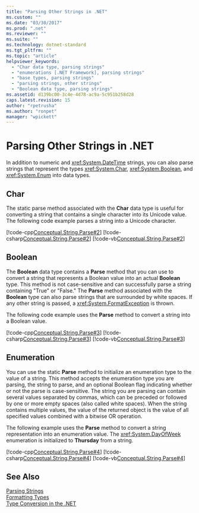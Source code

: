 ```yaml
---
title: "Parsing Other Strings in .NET"
ms.custom: ""
ms.date: "03/30/2017"
ms.prod: ".net"
ms.reviewer: ""
ms.suite: ""
ms.technology: dotnet-standard
ms.tgt_pltfrm: ""
ms.topic: "article"
helpviewer_keywords: 
  - "Char data type, parsing strings"
  - "enumerations [.NET Framework], parsing strings"
  - "base types, parsing strings"
  - "parsing strings, other strings"
  - "Boolean data type, parsing strings"
ms.assetid: d139bc00-3c4e-4d78-ac9a-5c951b258d28
caps.latest.revision: 15
author: "rpetrusha"
ms.author: "ronpet"
manager: "wpickett"
---
```

# Parsing Other Strings in .NET
In addition to numeric and <xref:System.DateTime> strings, you can also parse strings that represent the types <xref:System.Char>, <xref:System.Boolean>, and <xref:System.Enum> into data types.  
  
## Char  
 The static parse method associated with the **Char** data type is useful for converting a string that contains a single character into its Unicode value. The following code example parses a string into a Unicode character.  
  
 [!code-cpp[Conceptual.String.Parse#2](../../../samples/snippets/cpp/VS_Snippets_CLR/conceptual.string.parse/cpp/parse.cpp#2)]
 [!code-csharp[Conceptual.String.Parse#2](../../../samples/snippets/csharp/VS_Snippets_CLR/conceptual.string.parse/cs/parse.cs#2)]
 [!code-vb[Conceptual.String.Parse#2](../../../samples/snippets/visualbasic/VS_Snippets_CLR/conceptual.string.parse/vb/parse.vb#2)]  
  
## Boolean  
 The **Boolean** data type contains a **Parse** method that you can use to convert a string that represents a Boolean value into an actual **Boolean** type. This method is not case-sensitive and can successfully parse a string containing "True" or "False." The **Parse** method associated with the **Boolean** type can also parse strings that are surrounded by white spaces. If any other string is passed, a <xref:System.FormatException> is thrown.  
  
 The following code example uses the **Parse** method to convert a string into a Boolean value.  
  
 [!code-cpp[Conceptual.String.Parse#3](../../../samples/snippets/cpp/VS_Snippets_CLR/conceptual.string.parse/cpp/parse.cpp#3)]
 [!code-csharp[Conceptual.String.Parse#3](../../../samples/snippets/csharp/VS_Snippets_CLR/conceptual.string.parse/cs/parse.cs#3)]
 [!code-vb[Conceptual.String.Parse#3](../../../samples/snippets/visualbasic/VS_Snippets_CLR/conceptual.string.parse/vb/parse.vb#3)]  
  
## Enumeration  
 You can use the static **Parse** method to initialize an enumeration type to the value of a string. This method accepts the enumeration type you are parsing, the string to parse, and an optional Boolean flag indicating whether or not the parse is case-sensitive. The string you are parsing can contain several values separated by commas, which can be preceded or followed by one or more empty spaces (also called white spaces). When the string contains multiple values, the value of the returned object is the value of all specified values combined with a bitwise OR operation.  
  
 The following example uses the **Parse** method to convert a string representation into an enumeration value. The <xref:System.DayOfWeek> enumeration is initialized to **Thursday** from a string.  
  
 [!code-cpp[Conceptual.String.Parse#4](../../../samples/snippets/cpp/VS_Snippets_CLR/conceptual.string.parse/cpp/parse.cpp#4)]
 [!code-csharp[Conceptual.String.Parse#4](../../../samples/snippets/csharp/VS_Snippets_CLR/conceptual.string.parse/cs/parse.cs#4)]
 [!code-vb[Conceptual.String.Parse#4](../../../samples/snippets/visualbasic/VS_Snippets_CLR/conceptual.string.parse/vb/parse.vb#4)]  
  
## See Also  
 [Parsing Strings](../../../docs/standard/base-types/parsing-strings.md)   
 [Formatting Types](../../../docs/standard/base-types/formatting-types.md)   
 [Type Conversion in the .NET](../../../docs/standard/base-types/type-conversion.md)
